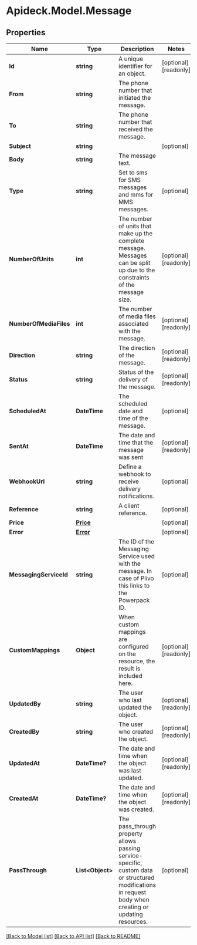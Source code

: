 # Apideck.Model.Message

## Properties

Name | Type | Description | Notes
------------ | ------------- | ------------- | -------------
**Id** | **string** | A unique identifier for an object. | [optional] [readonly] 
**From** | **string** | The phone number that initiated the message. | 
**To** | **string** | The phone number that received the message. | 
**Subject** | **string** |  | [optional] 
**Body** | **string** | The message text. | 
**Type** | **string** | Set to sms for SMS messages and mms for MMS messages. | [optional] 
**NumberOfUnits** | **int** | The number of units that make up the complete message. Messages can be split up due to the constraints of the message size. | [optional] [readonly] 
**NumberOfMediaFiles** | **int** | The number of media files associated with the message. | [optional] [readonly] 
**Direction** | **string** | The direction of the message. | [optional] [readonly] 
**Status** | **string** | Status of the delivery of the message. | [optional] [readonly] 
**ScheduledAt** | **DateTime** | The scheduled date and time of the message. | [optional] 
**SentAt** | **DateTime** | The date and time that the message was sent | [optional] [readonly] 
**WebhookUrl** | **string** | Define a webhook to receive delivery notifications. | [optional] 
**Reference** | **string** | A client reference. | [optional] 
**Price** | [**Price**](Price.md) |  | [optional] 
**Error** | [**Error**](Error.md) |  | [optional] 
**MessagingServiceId** | **string** | The ID of the Messaging Service used with the message. In case of Plivo this links to the Powerpack ID. | [optional] 
**CustomMappings** | **Object** | When custom mappings are configured on the resource, the result is included here. | [optional] [readonly] 
**UpdatedBy** | **string** | The user who last updated the object. | [optional] [readonly] 
**CreatedBy** | **string** | The user who created the object. | [optional] [readonly] 
**UpdatedAt** | **DateTime?** | The date and time when the object was last updated. | [optional] [readonly] 
**CreatedAt** | **DateTime?** | The date and time when the object was created. | [optional] [readonly] 
**PassThrough** | **List&lt;Object&gt;** | The pass_through property allows passing service-specific, custom data or structured modifications in request body when creating or updating resources. | [optional] 

[[Back to Model list]](../README.md#documentation-for-models) [[Back to API list]](../README.md#documentation-for-api-endpoints) [[Back to README]](../README.md)

